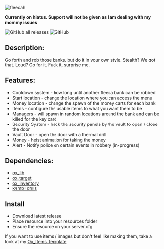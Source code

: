 ![fleecah](https://github.com/MesaIndigo/mi_fleecaheist/assets/116332087/af4a99dc-22f9-4b3d-97e1-66ac87612f48)

**Currently on hiatus. Support will not be given as I am dealing with my mommy issues**

![GitHub all releases](https://img.shields.io/github/downloads/MesaIndigo/mi_fleecaheist/total)
![GitHub](https://img.shields.io/github/license/MesaIndigo/mi_fleecaheist)

## Description:
Go forth and rob those banks, but do it in your own style. Stealth? We got that. Loud? Go for it. Fuck it, surprise me.

## Features:
* Cooldown system - how long until another fleeca bank can be robbed
* Start location - change the location where you can access the menu
* Money location - change the spawn of the money carts for each bank
* Items - configure the usable items to what you want them to be
* Managers - will spawn in random locations around the bank and can be killed for the key card
* Security System - hack the security panels by the vault to open / close the door
* Vault Door - open the door with a thermal drill
* Money - heist animation for taking the money
* Alert - Notify police on certain events in robbery (in-progress)

## Dependencies:
- [ox_lib](https://github.com/overextended/ox_lib)
- [ox_target](https://github.com/overextended/ox_target)
- [ox_inventory](https://github.com/overextended/ox_inventory)
- [k4mb1 drills](https://www.k4mb1maps.com/package/5043926)

## Install
- Download latest release
- Place resource into your resources folder
- Ensure the resource on your server.cfg

If you want to use items / images but don't feel like making them, take a look at my [Ox_Items Template](https://github.com/MIAgimir/Ox_Inventory-ItemsTemplate/releases)
